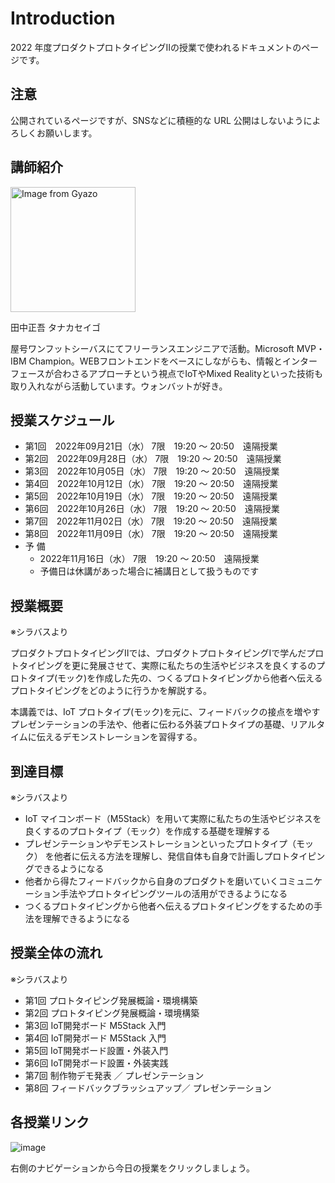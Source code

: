 # Introduction

2022 年度プロダクトプロトタイピングⅡの授業で使われるドキュメントのページです。

## 注意

公開されているページですが、SNSなどに積極的な URL 公開はしないようによろしくお願いします。

## 講師紹介

<img src="https://i.gyazo.com/0116e8a74666ace1a45096ae02b54347.jpg" alt="Image from Gyazo" width="200"/>

田中正吾 タナカセイゴ

屋号ワンフットシーバスにてフリーランスエンジニアで活動。Microsoft MVP・IBM Champion。WEBフロントエンドをベースにしながらも、情報とインターフェースが合わさるアプローチという視点でIoTやMixed Realityといった技術も取り入れながら活動しています。ウォンバットが好き。

## 授業スケジュール

- 第1回　2022年09月21日（水） 7限　19:20 ～ 20:50　遠隔授業
- 第2回　2022年09月28日（水） 7限　19:20 ～ 20:50　遠隔授業
- 第3回　2022年10月05日（水） 7限　19:20 ～ 20:50　遠隔授業
- 第4回　2022年10月12日（水） 7限　19:20 ～ 20:50　遠隔授業
- 第5回　2022年10月19日（水） 7限　19:20 ～ 20:50　遠隔授業
- 第6回　2022年10月26日（水） 7限　19:20 ～ 20:50　遠隔授業
- 第7回　2022年11月02日（水） 7限　19:20 ～ 20:50　遠隔授業
- 第8回　2022年11月09日（水） 7限　19:20 ～ 20:50　遠隔授業
- 予 備
  - 2022年11月16日（水） 7限　19:20 ～ 20:50　遠隔授業
  - 予備日は休講があった場合に補講日として扱うものです

## 授業概要

※シラバスより

プロダクトプロトタイピングⅡでは、プロダクトプロトタイピングⅠで学んだプロトタイピングを更に発展させて、実際に私たちの生活やビジネスを良くするのプロトタイプ(モック)を作成した先の、つくるプロトタイピングから他者へ伝えるプロトタイピングをどのように行うかを解説する。

本講義では、IoT プロトタイプ(モック)を元に、フィードバックの接点を増やすプレゼンテーションの手法や、他者に伝わる外装プロトタイプの基礎、リアルタイムに伝えるデモンストレーションを習得する。

## 到達目標

※シラバスより

- IoT マイコンボード（M5Stack）を用いて実際に私たちの生活やビジネスを良くするのプロトタイプ（モック）を作成する基礎を理解する
- プレゼンテーションやデモンストレーションといったプロトタイプ（モック） を他者に伝える方法を理解し、発信自体も自身で計画しプロトタイピングできるようになる
- 他者から得たフィードバックから自身のプロダクトを磨いていくコミュニケーション手法やプロトタイピングツールの活用ができるようになる
- つくるプロトタイピングから他者へ伝えるプロトタイピングをするための手法を理解できるようになる

## 授業全体の流れ

※シラバスより

- 第1回 プロトタイピング発展概論・環境構築
- 第2回 プロトタイピング発展概論・環境構築
- 第3回 IoT開発ボード M5Stack 入門
- 第4回 IoT開発ボード M5Stack 入門
- 第5回 IoT開発ボード設置・外装入門
- 第6回 IoT開発ボード設置・外装実践
- 第7回 制作物デモ発表 ／ プレゼンテーション
- 第8回 フィードバックブラッシュアップ／ プレゼンテーション

## 各授業リンク

![image](https://i.gyazo.com/d13a3da8a09ff39274bc3f30400d83e9.png)

右側のナビゲーションから今日の授業をクリックしましょう。
